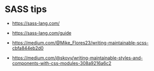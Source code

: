 # SASS tips

* https://sass-lang.com/
* https://sass-lang.com/guide

* https://medium.com/@Mike_Flores23/writing-maintainable-scss-cbfa844eb2d0
* https://medium.com/@skovy/writing-maintainable-styles-and-components-with-css-modules-308a9216a6c2




